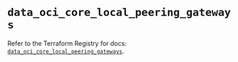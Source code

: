 # `data_oci_core_local_peering_gateways`

Refer to the Terraform Registry for docs: [`data_oci_core_local_peering_gateways`](https://registry.terraform.io/providers/oracle/oci/7.19.0/docs/data-sources/core_local_peering_gateways).
